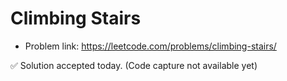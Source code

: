 # Climbing Stairs
- Problem link: https://leetcode.com/problems/climbing-stairs/

✅ Solution accepted today. (Code capture not available yet)
